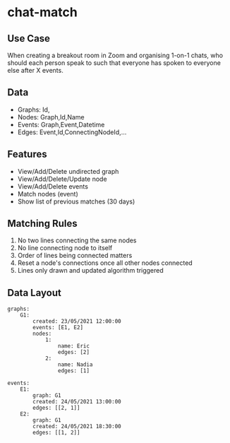 # chat-match

## Use Case
When creating a breakout room in Zoom and organising 1-on-1 chats, who should each person speak to such that everyone has spoken to everyone else after X events.

## Data
- Graphs: Id,
- Nodes: Graph,Id,Name
- Events: Graph,Event,Datetime
- Edges: Event,Id,ConnectingNodeId,...

## Features
- View/Add/Delete undirected graph
- View/Add/Delete/Update node
- View/Add/Delete events
- Match nodes (event)
- Show list of previous matches (30 days)

## Matching Rules
1. No two lines connecting the same nodes
2. No line connecting node to itself
3. Order of lines being connected matters
4. Reset a node's connections once all other nodes connected
5. Lines only drawn and updated algorithm triggered

## Data Layout
```
graphs:
    G1:
        created: 23/05/2021 12:00:00
        events: [E1, E2]
        nodes:
            1:
                name: Eric
                edges: [2]
            2: 
                name: Nadia
                edges: [1]

events:
    E1:
        graph: G1
        created: 24/05/2021 13:00:00
        edges: [[2, 1]]
    E2:
        graph: G1
        created: 24/05/2021 18:30:00
        edges: [[1, 2]]
```